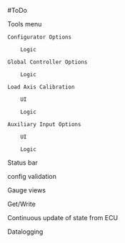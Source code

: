 #ToDo

Tools menu

    Configurator Options
    
        Logic
    
    Global Controller Options
        
        Logic
    
    Load Axis Calibration
        
        UI
        
        Logic

    Auxiliary Input Options
        
        UI
        
        Logic

Status bar

config validation

Gauge views

Get/Write

Continuous update of state from ECU

Datalogging
